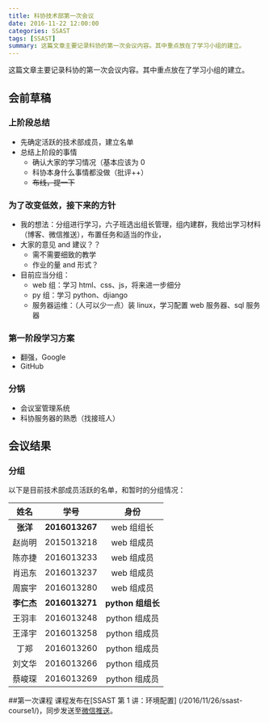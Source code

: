 ```yaml
---
title: 科协技术部第一次会议
date: 2016-11-22 12:00:00
categories: SSAST
tags: [SSAST]
summary: 这篇文章主要记录科协的第一次会议内容。其中重点放在了学习小组的建立。
---
```


这篇文章主要记录科协的第一次会议内容。其中重点放在了学习小组的建立。

<!--more-->

## 会前草稿
### 上阶段总结
- 先确定活跃的技术部成员，建立名单
- 总结上阶段的事情
  - 确认大家的学习情况（基本应该为 0
  - 科协本身什么事情都没做（批评++）
  - <del>布线，提一下</del>

### 为了改变低效，接下来的方针
- 我的想法：分组进行学习，六子班选出组长管理，组内建群，我给出学习材料（博客、微信推送），布置任务和适当的作业，
- 大家的意见 and 建议？？
  - 需不需要细致的教学
  - 作业的量 and 形式？
- 目前应当分组：
  - web 组：学习 html、css、js，将来进一步细分
  - py 组：学习 python、djiango
  - 服务器运维：（人可以少一点）装 linux，学习配置 web 服务器、sql 服务器

### 第一阶段学习方案
- 翻强，Google
- GitHub

### 分锅
- 会议室管理系统
- 科协服务器的熟悉（找接班人）

## 会议结果
### 分组
以下是目前技术部成员活跃的名单，和暂时的分组情况：

|姓名      |学号          |身份             |
|:--------:|:------------:|:---------------:|
|**张洋**  |**2016013267**|web 组组长       |
|赵尚明    |2015013218    |web 组成员       |
|陈亦捷    |2016013233    |web 组成员       |
|肖迅东    |2016013237    |web 组成员       |
|周宸宇    |2016013280    |web 组成员       |
|**李仁杰**|**2016013271**|**python 组组长**|
|王羽丰    |2016013248    |python 组成员    |
|王泽宇    |2016013258    |python 组成员    |
|丁郑      |2016013260    |python 组成员    |
|刘文华    |2016013266    |python 组成员    |
|蔡峻琛    |2016013269    |python 组成员    |

##第一次课程
课程发布在[SSAST 第 1 讲：环境配置] (/2016/11/26/ssast-course1/)，同步发送至[微信推送](https://mp.weixin.qq.com/s?__biz=MzIzNzE0NzgzMA==&mid=2247483664&idx=1&sn=3e4e230a60b29cb27861a121682fc430&chksm=e8cc42c9dfbbcbdf603f8c190de89a4ac788c8653de35c929e8e53f091aa810a977af1539f51#rd)。
